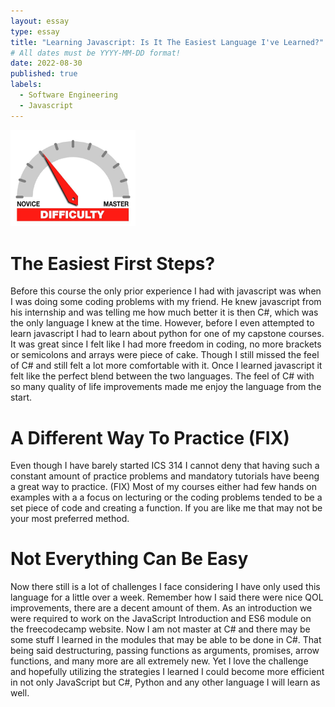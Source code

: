 ```yaml
---
layout: essay
type: essay
title: "Learning Javascript: Is It The Easiest Language I've Learned?"
# All dates must be YYYY-MM-DD format!
date: 2022-08-30
published: true
labels:
  - Software Engineering
  - Javascript
---
```


<img width="200px" class="rounded float-start pe-4" src="../img/difficulty/degree_difficulty.jpg">

# The Easiest First Steps?

Before this course the only prior experience I had with javascript was when I was doing some coding problems with my friend. He knew javascript from his internship 
and was telling me how much better it is then C#, which was the only language I knew at the time. However, before I even attempted to learn javascript I had to learn about python for one of my capstone courses. It was great since I felt like I had more freedom in coding, no more brackets or semicolons and arrays were piece of cake. Though I still missed the feel of C# and still felt a lot more comfortable with it. Once I learned javascript it felt like the perfect blend between the two languages. The feel of C# with so many quality of life improvements made me enjoy the language from the start.

# A Different Way To Practice (FIX)

Even though I have barely started ICS 314 I cannot deny that having such a constant amount of practice problems and mandatory tutorials have beeng a great way to practice. (FIX) Most of my courses either had few hands on examples with a a focus on lecturing or the coding problems tended to be a set piece of code and creating a function. If you are like me that may not be your most preferred method. 

# Not Everything Can Be Easy

Now there still is a lot of challenges I face considering I have only used this language for a little over a week. Remember how I said there were nice QOL improvements, there are a decent amount of them. As an introduction we were required to work on the JavaScript Introduction and ES6 module on the freecodecamp website. Now I am not master at C# and there may be some stuff I learned in the modules that may be able to be done in C#. That being said destructuring, passing functions as arguments, promises, arrow functions, and many more are all extremely new. Yet I love the challenge and hopefully utilizing the strategies I learned I could become more efficient in not only JavaScript but C#, Python and any other language I will learn as well.
